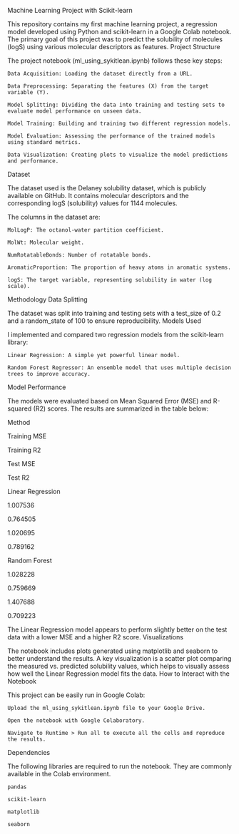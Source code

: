 Machine Learning Project with Scikit-learn

This repository contains my first machine learning project, a regression model developed using Python and scikit-learn in a Google Colab notebook. The primary goal of this project was to predict the solubility of molecules (logS) using various molecular descriptors as features.
Project Structure

The project notebook (ml_using_sykitlean.ipynb) follows these key steps:

    Data Acquisition: Loading the dataset directly from a URL.

    Data Preprocessing: Separating the features (X) from the target variable (Y).

    Model Splitting: Dividing the data into training and testing sets to evaluate model performance on unseen data.

    Model Training: Building and training two different regression models.

    Model Evaluation: Assessing the performance of the trained models using standard metrics.

    Data Visualization: Creating plots to visualize the model predictions and performance.

Dataset

The dataset used is the Delaney solubility dataset, which is publicly available on GitHub. It contains molecular descriptors and the corresponding logS (solubility) values for 1144 molecules.

The columns in the dataset are:

    MolLogP: The octanol-water partition coefficient.

    MolWt: Molecular weight.

    NumRotatableBonds: Number of rotatable bonds.

    AromaticProportion: The proportion of heavy atoms in aromatic systems.

    logS: The target variable, representing solubility in water (log scale).

Methodology
Data Splitting

The dataset was split into training and testing sets with a test_size of 0.2 and a random_state of 100 to ensure reproducibility.
Models Used

I implemented and compared two regression models from the scikit-learn library:

    Linear Regression: A simple yet powerful linear model.

    Random Forest Regressor: An ensemble model that uses multiple decision trees to improve accuracy.

Model Performance

The models were evaluated based on Mean Squared Error (MSE) and R-squared (R2) scores. The results are summarized in the table below:

Method
	

Training MSE
	

Training R2
	

Test MSE
	

Test R2

Linear Regression
	

1.007536
	

0.764505
	

1.020695
	

0.789162

Random Forest
	

1.028228
	

0.759669
	

1.407688
	

0.709223

The Linear Regression model appears to perform slightly better on the test data with a lower MSE and a higher R2 score.
Visualizations

The notebook includes plots generated using matplotlib and seaborn to better understand the results. A key visualization is a scatter plot comparing the measured vs. predicted solubility values, which helps to visually assess how well the Linear Regression model fits the data.
How to Interact with the Notebook

This project can be easily run in Google Colab:

    Upload the ml_using_sykitlean.ipynb file to your Google Drive.

    Open the notebook with Google Colaboratory.

    Navigate to Runtime > Run all to execute all the cells and reproduce the results.

Dependencies

The following libraries are required to run the notebook. They are commonly available in the Colab environment.

    pandas

    scikit-learn

    matplotlib

    seaborn
